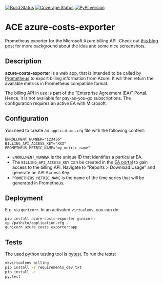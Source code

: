 [![Build Status](https://travis-ci.org/blue-yonder/azure-cost-mon.svg?branch=master)](https://travis-ci.org/blue-yonder/azure-cost-mon)
[![Coverage Status](https://coveralls.io/repos/github/blue-yonder/azure-cost-mon/badge.svg?branch=master)](https://coveralls.io/github/blue-yonder/azure-cost-mon?branch=master)
[![PyPI version](https://badge.fury.io/py/azure-costs-exporter.svg)](https://badge.fury.io/py/azure-costs-exporter)

ACE azure-costs-exporter
========================

Prometheus exporter for the Microsoft Azure billing API. Check out
[this blog post](https://tech.blue-yonder.com/public-cloud-cost-control/) for
more background about the idea and some nice screenshots.

Description
-----------

**azure-costs-exporter** is a web app, that is intended to be called by [Prometheus](https://prometheus.io) to export billing information from Azure. It will then return the available metrics in Prometheus compatible format.

The billing API in use is part of the "Enterprise Agreement (EA)" Portal. Hence, it is not available for pay-as-you-go 
subscriptions. The configuration requires an active EA with Microsoft.

Configuration
-------------

You need to create an `application.cfg` file with the following content:

    ENROLLMENT_NUMBER="123456"
    BILLING_API_ACCESS_KEY="XXX"
    PROMETHEUS_METRIC_NAME="my_metric_name"

- `ENROLLMENT_NUMBER` is the unique ID that identifies a particular EA.
- The `BILLING_API_ACCESS_KEY` can be created in the [EA portal](https://ea.azure.com/) to gain
access to the billing API. Navigate to "Reports > Download Usage" and generate an API Access Key.
- `PROMETHEUS_METRIC_NAME` is the name of the time series that will be generated in Prometheus.

Deployment
----------

E.g. via `gunicorn`. In an activated `virtualenv`, you can do:

    pip install azure-costs-exporter gunicorn
    cp /path/to/application.cfg .
    gunicorn azure_costs_exporter:app

Tests
-----

The used python testing tool is [pytest](https://docs.pytest.org/en/latest/).
To run the tests:

```bash
mkvirtualenv billing
pip install -r requirements_dev.txt
pip install -e .
py.test
```
